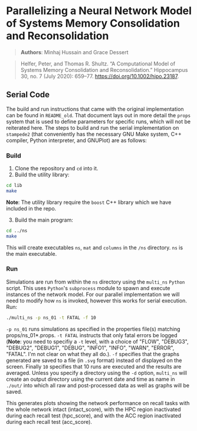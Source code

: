 # Parallelizing a Neural Network Model of Systems Memory Consolidation and Reconsolidation

> **Authors**: Minhaj Hussain and Grace Dessert

> Helfer, Peter, and Thomas R. Shultz. “A Computational Model of Systems Memory Consolidation and Reconsolidation.” Hippocampus 30, no. 7 (July 2020): 659–77. https://doi.org/10.1002/hipo.23187.

## Serial Code

The build and run instructions that came with the original implementation can be found in `README_old`. That document lays out in more detail the `props` system that is used to define parameters for specific runs, which will not be reiterated here. The steps to build and run the serial implementation on `stampede2` (that conveniently has the necessary GNU Make system, C++ compiler, Python interpreter, and GNUPlot) are as follows:

### Build
1. Clone the repository and `cd` into it.
2. Build the utility library:

```bash
cd lib
make
```
**Note**: The utility library require the `boost` C++ library which we have included in the repo.

3. Build the main program:
```bash
cd ../ns
make
```

This will create executables `ns`, `mat` and `columns` in the `/ns` directory. `ns` is the main executable.


### Run
Simulations are run from within the `ns` directory using the `multi_ns` `Python` script. This uses `Python`'s `subprocess` module to spawn and execute instances of the network model. For our parallel implementation we will need to modify how `ns` is invoked, however this works for serial execution. Run:

```bash
./multi_ns -p ns_01 -t FATAL -f 10
```

`-p ns_01` runs simulations as specified in the properties file(s) matching props/ns_01*.props. `-t FATAL` instructs that only fatal errors be logged (**Note**: you need to specifiy a `-t` level, with a choice of  "FLOW", "DEBUG3", "DEBUG2", "DEBUG1", "DEBUG", "INFO1", "INFO", "WARN", "ERROR", "FATAL". I'm not clear on what they all do.). `-f` specifies that the graphs generated are saved to a file (in `.svg` format) instead of displayed on the screen. Finally `10` specifies that 10 runs are executed and the results are averaged. Unless you specify a directory using the `-d` option, `multi_ns` will create an output directory using the current date and time as name in `./out/` into which all raw and post-processed data as well as graphs will be saved.

This generates plots showing the network performance on recall tasks with the whole network intact (intact_score), with the HPC region inactivated during each recall test (hpc_score), and with the ACC region inactivated during each recall test (acc_score).